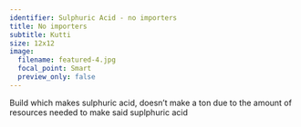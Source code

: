 ```yaml
---
identifier: Sulphuric Acid - no importers
title: No importers
subtitle: Kutti
size: 12x12
image:
  filename: featured-4.jpg
  focal_point: Smart
  preview_only: false
---
```

Build which makes sulphuric acid, doesn’t make a ton due to the amount of resources needed to make said suplphuric acid